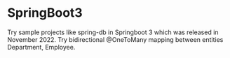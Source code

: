 # SpringBoot3
Try sample projects like spring-db in Springboot 3 which was released in November 2022.
Try bidirectional @OneToMany mapping between entities Department, Employee.
